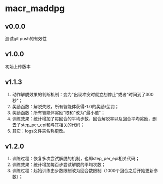 # macr_maddpg## v0.0.0测试git push的有效性## v1.0.0初始上传版本## v1.1.3   1. 动作解脱效果的判断机制：变为"出现冲突时就立刻停止"或者"时间到了300秒"；   2. 奖励函数：解脱失败，所有智能体获得-1.0的奖励/惩罚；   3. 奖励函数：所有智能体奖励"取和"改为"最小值"；   4. 训练效果：统计增加了每回合的平均步数、回合解脱率以及回合平均奖励，删去了step_per_epi和与其相关的代码；   5. 其它：logs文件夹名称更改。## v1.2.0   1. 训练过程：恢复多次尝试解脱的机制，也即step_per_epi相关代码；   2. 训练效果：统计增加每百步尝试解脱的平均次数；   3. 训练过程：起始训练由步数限制改为回合数限制（1000个回合之后开始更新参数）；